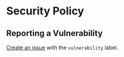 # Security Policy

## Reporting a Vulnerability

[Create an issue](https://github.com/oakfinch/commitlint-config/issues) with the `vulnerability`
label.
